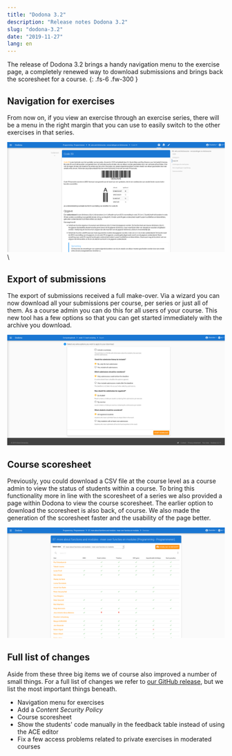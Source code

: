 ```yaml
---
title: "Dodona 3.2"
description: "Release notes Dodona 3.2"
slug: "dodona-3.2"
date: "2019-11-27"
lang: en
---
```


The release of Dodona 3.2 brings a handy navigation menu to the exercise page, a completely renewed way to download submissions and brings back the scoresheet for a course.
{: .fs-6 .fw-300 }

## Navigation for exercises

From now on, if you view an exercise through an exercise series, there will be a menu in the right margin that you can use to easily switch to the other exercises in that series.

![Navigation for exercises](/assets/img/news/dodona-3.2/exercise-navigation-nl.png)\

## Export of submissions

The export of submissions received a full make-over. Via a wizard you can now download all your submissions per course, per series or just all of them. As a course admin you can do this for all users of your course. This new tool has a few options so that you can get started immediately with the archive you download.

![Options for exporting submissions](/assets/img/news/dodona-3.2/export-en.png)

## Course scoresheet

Previously, you could download a CSV file at the course level as a course admin to view the status of students within a course. To bring this functionality more in line with the scoresheet of a series we also provided a page within Dodona to view the course scoresheet. The earlier option to download the scoresheet is also back, of course. We also made the generation of the scoresheet faster and the usability of the page better.

![New scoresheet page](/assets/img/news/dodona-3.2/scoresheet-en.png)


## Full list of changes

Aside from these three big items we of course also improved a number of small things. For a full list of changes we refer to [our GitHub release](https://github.com/dodona-edu/dodona/releases/tag/3.2), but we list the most important things beneath.

* Navigation menu for exercises
* Add a _Content Security Policy_
* Course scoresheet
* Show the students' code manually in the feedback table instead of using the ACE editor
* Fix a few access problems related to private exercises in moderated courses
